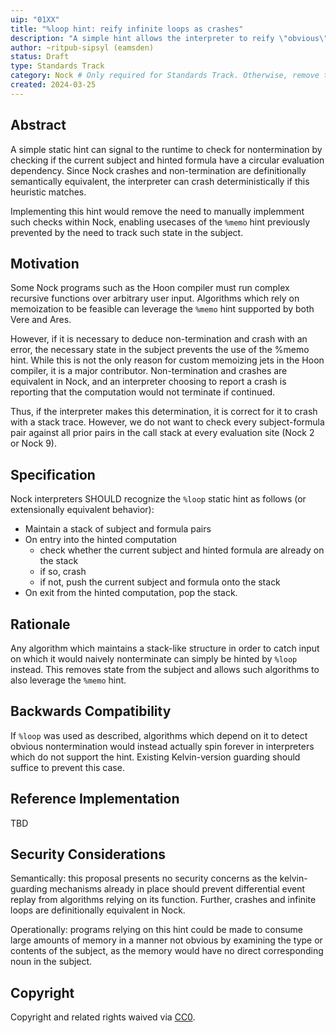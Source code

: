 ```yaml
---
uip: "01XX"
title: "%loop hint: reify infinite loops as crashes"
description: "A simple hint allows the interpreter to reify \"obvious\" non-terminating loops as Nock crashes."
author: ~ritpub-sipsyl (eamsden) 
status: Draft
type: Standards Track
category: Nock # Only required for Standards Track. Otherwise, remove this field.
created: 2024-03-25
---
```


## Abstract

A simple static hint can signal to the runtime to check for nontermination by checking if the current subject and hinted formula have a circular evaluation dependency. Since Nock crashes and non-termination are definitionally semantically equivalent, the interpreter can crash deterministically if this heuristic matches. 

Implementing this hint would remove the need to manually implemment such checks within Nock, enabling usecases of the `%memo` hint previously prevented by the need to track such state in the subject.

## Motivation

Some Nock programs such as the Hoon compiler must run complex recursive functions over arbitrary user input. Algorithms which rely on memoization to be feasible can leverage the `%memo` hint supported by both Vere and Ares.

However, if it is necessary to deduce non-termination and crash with an error, the necessary state in the subject prevents the use of the %memo hint. While this is not the only reason for custom memoizing jets in the Hoon compiler, it is a major contributor. Non-termination and crashes are equivalent in Nock, and an interpreter choosing to report a crash is reporting that the computation would not terminate if continued.

Thus, if the interpreter makes this determination, it is correct for it to crash with a stack trace. However, we do not want to check every subject-formula pair against all prior pairs in the call stack at every evaluation site (Nock 2 or Nock 9).

## Specification

Nock interpreters SHOULD recognize the `%loop` static hint as follows (or extensionally equivalent behavior):

- Maintain a stack of subject and formula pairs
- On entry into the hinted computation
  - check whether the current subject and hinted formula are already on the stack
  - if so, crash
  - if not, push the current subject and formula onto the stack
- On exit from the hinted computation, pop the stack.


## Rationale

Any algorithm which maintains a stack-like structure in order to catch input on which it would naively nonterminate can simply be hinted by `%loop` instead. This removes state from the subject and allows such algorithms to also leverage the `%memo` hint.

## Backwards Compatibility

If `%loop` was used as described, algorithms which depend on it to detect obvious nontermination would instead actually spin forever in interpreters which do not support the hint. Existing Kelvin-version guarding should suffice to prevent this case.

## Reference Implementation

TBD

## Security Considerations

Semantically: this proposal presents no security concerns as the kelvin-guarding mechanisms already in place should prevent differential event replay from algorithms relying on its function. Further, crashes and infinite loops are definitionally equivalent in Nock.

Operationally: programs relying on this hint could be made to consume large amounts of memory in a manner not obvious by examining the type or contents of the subject, as the memory would have no direct corresponding noun in the subject.

## Copyright

Copyright and related rights waived via [CC0](../LICENSE.md).
